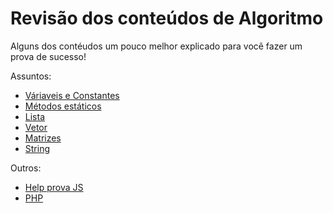 # Revisão dos conteúdos de Algoritmo

Alguns dos contéudos um pouco melhor explicado para você fazer um prova de sucesso!

Assuntos:
- [Váriaveis e Constantes](assuntos/variaveisEConstantes.md)
- [Métodos estáticos](assuntos/metodos.md)
- [Lista](assuntos/metodos.md)
- [Vetor](assuntos/vetores.md)
- [Matrizes](assuntos/matrizes.md)
- [String](assuntos/string.md)

Outros:
- [Help prova JS](jsp/comoFazer.md)
- [PHP](jsp/criandoClassePHP.md)

  
